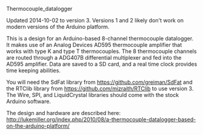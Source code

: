 Thermocouple_datalogger

Updated 2014-10-02 to version 3. Versions 1 and 2 likely don't work
on modern versions of the Arduino platform. 

This is a design for an Arduino-based 8-channel thermocouple datalogger.
It makes use of an Analog Devices AD595 thermocouple amplifier that 
works with type K and type T thermocouples. The 8 thermocouple channels
are routed through a ADG407B differential multiplexer and fed into the 
AD595 amplifier. Data are saved to a SD card, and a real time clock 
provides time keeping abilities. 

You will need the SdFat library from https://github.com/greiman/SdFat
and the RTClib library from https://github.com/mizraith/RTClib 
to use version 3. The Wire, SPI, and LiquidCrystal libraries should
come with the stock Arduino software. 


The design and hardware are described here:
http://lukemiller.org/index.php/2010/08/a-thermocouple-datalogger-based-on-the-arduino-platform/
